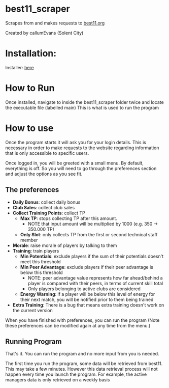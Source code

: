 # best11_scraper
Scrapes from and makes requests to [best11.org](https://best11.org/)

Created by callumEvans (Solent City)

# Installation:
Installer: [here](https://github.com/punkgazer/best11_scraper/releases/download/0.202/best11_scraper.exe)

# How to Run
Once installed, navigate to inside the best11_scraper folder twice and locate the executable file (labelled main)
This is what is used to run the program

# How to use
Once the program starts it will ask you for your login details. This is necessary in order to make requests to the website
regarding information that is only accessible to specific users.

Once logged in, you will be greeted with a small menu. By default, everything is off. So you will need to go through the preferences
section and adjust the options as you see fit.

## The preferences
- **Daily Bonus**: collect daily bonus
- **Club Sales**: collect club sales
- **Collect Training Points**: collect TP
  - **Max TP**: stops collecting TP after this amount. 
    - NOTE that input amount will be multiplied by 1000 (e.g. 350 -> 350.000 TP)
  - **Only Slot**: only collects TP from the first or second technical staff member
- **Morale**: raise morale of players by talking to them
- **Training**: train players
  - **Min Potentials**: exclude players if the sum of their potentials doesn't meet this threshold
  - **Min Peer Advantage**: exclude players if their peer advantage is below this threshold
    - NOTE: peer advantage value represents how far ahead/behind a player is compared with their peers, in terms of current skill total
    - Only players belonging to active clubs are considered
  - **Energy Warning**: if a player will be below this level of energy for their next match, you will be notified prior to them being trained
- **Extra Training**: There is a bug that means extra training doesn't work on the current version
    
When you have finished with preferences, you can run the program
(Note these preferences can be modified again at any time from the menu.)
    
## Running Program
That's it. You can run the program and no more input from you is needed.

The first time you run the program, some data will be retrieved from best11.
This may take a few minutes.
However this data retrieval process will not happen every time you launch the program. 
For example, the active managers data is only retrieved on a weekly basis
